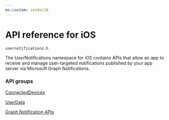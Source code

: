 ```yaml
---
ms.custom: seodec18
---
```


# API reference for iOS
```
usernotifications.h
```
The UserNotifications namespace for iOS contains APIs that allow an app to receive and manage user-targeted notifications published by your app server via Microsoft Graph Notifications. 

### API groups
[ConnectedDevices](../../objectivec-api/connecteddevices/index.md)

[UserData](../../objectivec-api/userdata/index.md)

[Graph Notification APIs](usernotifications/index.md)